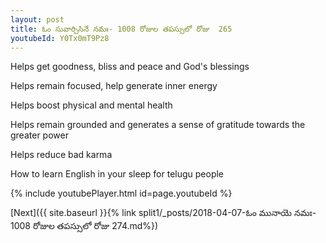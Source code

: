 ```yaml
---
layout: post
title: ఓం సువార్చిసినే నమః- 1008 రోజుల తపస్సులో రోజు  265
youtubeId: Y0Tx0mT9Pz8
---
```

 
 
Helps get goodness, bliss and peace and God's blessings
 
Helps remain focused, help generate inner energy 
 
Helps boost physical and mental health 
 
Helps remain grounded and generates a sense of gratitude towards the greater power 
 
Helps reduce bad karma
 
How to learn English in your sleep for telugu people
 
 
 
 


{% include youtubePlayer.html id=page.youtubeId %}
 
[Next]({{ site.baseurl }}{% link split1/_posts/2018-04-07-ఓం మునాయె నమః- 1008 రోజుల తపస్సులో రోజు  274.md%})
 
